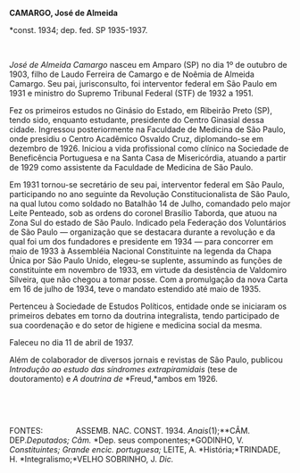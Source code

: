 **CAMARGO, José de Almeida**

\*const. 1934; dep. fed. SP 1935-1937.

 

*José de Almeida Camargo* nasceu em Amparo (SP) no dia 1º de outubro de
1903, filho de Laudo Ferreira de Camargo e de Noêmia de Almeida Camargo.
Seu pai, jurisconsulto, foi interventor federal em São Paulo em 1931 e
ministro do Supremo Tribunal Federal (STF) de 1932 a 1951.

Fez os primeiros estudos no Ginásio do Estado, em Ribeirão Preto (SP),
tendo sido, enquanto estudante, presidente do Centro Ginasial dessa
cidade. Ingressou posteriormente na Faculdade de Medicina de São Paulo,
onde presidiu o Centro Acadêmico Osvaldo Cruz, diplomando-se em dezembro
de 1926. Iniciou a vida profissional como clínico na Sociedade de
Beneficência Portuguesa e na Santa Casa de Misericórdia, atuando a
partir de 1929 como assistente da Faculdade de Medicina de São Paulo.

Em 1931 tornou-se secretário de seu pai, interventor federal em São
Paulo, participando no ano seguinte da Revolução Constitucionalista de
São Paulo, na qual lutou como soldado no Batalhão 14 de Julho, comandado
pelo major Leite Penteado, sob as ordens do coronel Brasílio Taborda,
que atuou na Zona Sul do estado de São Paulo. Indicado pela Federação
dos Voluntários de São Paulo — organização que se destacara durante a
revolução e da qual foi um dos fundadores e presidente em 1934 — para
concorrer em maio de 1933 à Assembléia Nacional Constituinte na legenda
da Chapa Única por São Paulo Unido, elegeu-se suplente, assumindo as
funções de constituinte em novembro de 1933, em virtude da desistência
de Valdomiro Silveira, que não chegou a tomar posse. Com a promulgação
da nova Carta em 16 de julho de 1934, teve o mandato estendido até maio
de 1935.

Pertenceu à Sociedade de Estudos Políticos, entidade onde se iniciaram
os primeiros debates em torno da doutrina integralista, tendo
participado de sua coordenação e do setor de higiene e medicina social
da mesma.

Faleceu no dia 11 de abril de 1937.

Além de colaborador de diversos jornais e revistas de São Paulo,
publicou *Introdução ao estudo das síndromes extrapiramidais* (tese de
doutoramento) e *A doutrina de* *Freud,*ambos em 1926.

 

 

FONTES:               ASSEMB. NAC. CONST. 1934. *Anais*(1);**CÂM.
DEP.*Deputados; Câm.* *Dep. seus componentes;*GODINHO, V.
*Constituintes; Grande encic.* *portuguesa;* LEITE, A.
*História;*TRINDADE, H. *Integralismo;*VELHO SOBRINHO, J. *Dic.*

 
